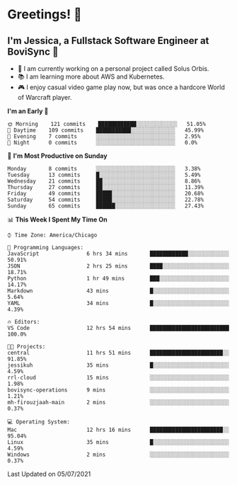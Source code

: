 # Greetings! 🧠

## I'm Jessica, a Fullstack Software Engineer at BoviSync 🐄

- 🌟 I am currently working on a personal project called Solus Orbis.
- 📚 I am learning more about AWS and Kubernetes.
- 🎮 I enjoy casual video game play now, but was once a hardcore World of Warcraft player.

<!--START_SECTION:waka-->
**I'm an Early 🐤** 

```text
🌞 Morning    121 commits    ████████████░░░░░░░░░░░░░   51.05% 
🌆 Daytime    109 commits    ███████████░░░░░░░░░░░░░░   45.99% 
🌃 Evening    7 commits      ░░░░░░░░░░░░░░░░░░░░░░░░░   2.95% 
🌙 Night      0 commits      ░░░░░░░░░░░░░░░░░░░░░░░░░   0.0%

```
📅 **I'm Most Productive on Sunday** 

```text
Monday       8 commits      ░░░░░░░░░░░░░░░░░░░░░░░░░   3.38% 
Tuesday      13 commits     █░░░░░░░░░░░░░░░░░░░░░░░░   5.49% 
Wednesday    21 commits     ██░░░░░░░░░░░░░░░░░░░░░░░   8.86% 
Thursday     27 commits     ██░░░░░░░░░░░░░░░░░░░░░░░   11.39% 
Friday       49 commits     █████░░░░░░░░░░░░░░░░░░░░   20.68% 
Saturday     54 commits     █████░░░░░░░░░░░░░░░░░░░░   22.78% 
Sunday       65 commits     ██████░░░░░░░░░░░░░░░░░░░   27.43%

```


📊 **This Week I Spent My Time On** 

```text
⌚︎ Time Zone: America/Chicago

💬 Programming Languages: 
JavaScript               6 hrs 34 mins       ████████████░░░░░░░░░░░░░   50.91% 
JSON                     2 hrs 25 mins       ████░░░░░░░░░░░░░░░░░░░░░   18.71% 
Python                   1 hr 49 mins        ███░░░░░░░░░░░░░░░░░░░░░░   14.17% 
Markdown                 43 mins             █░░░░░░░░░░░░░░░░░░░░░░░░   5.64% 
YAML                     34 mins             █░░░░░░░░░░░░░░░░░░░░░░░░   4.39%

🔥 Editors: 
VS Code                  12 hrs 54 mins      █████████████████████████   100.0%

🐱‍💻 Projects: 
central                  11 hrs 51 mins      ███████████████████████░░   91.85% 
jessikuh                 35 mins             █░░░░░░░░░░░░░░░░░░░░░░░░   4.59% 
rrl-cloud                15 mins             ░░░░░░░░░░░░░░░░░░░░░░░░░   1.98% 
bovisync-operations      9 mins              ░░░░░░░░░░░░░░░░░░░░░░░░░   1.21% 
mh-firouzjaah-main       2 mins              ░░░░░░░░░░░░░░░░░░░░░░░░░   0.37%

💻 Operating System: 
Mac                      12 hrs 16 mins      ███████████████████████░░   95.04% 
Linux                    35 mins             █░░░░░░░░░░░░░░░░░░░░░░░░   4.59% 
Windows                  2 mins              ░░░░░░░░░░░░░░░░░░░░░░░░░   0.37%

```


 Last Updated on 05/07/2021
<!--END_SECTION:waka-->

<!--
**jessikuh/jessikuh** is a ✨ _special_ ✨ repository because its `README.md` (this file) appears on your GitHub profile.

Here are some ideas to get you started:

- 🔭 I’m currently working on ...
- 🌱 I’m currently learning ...
- 👯 I’m looking to collaborate on ...
- 🤔 I’m looking for help with ...
- 💬 Ask me about ...
- 📫 How to reach me: ...
- 😄 Pronouns: ...
- ⚡ Fun fact: ...
-->
